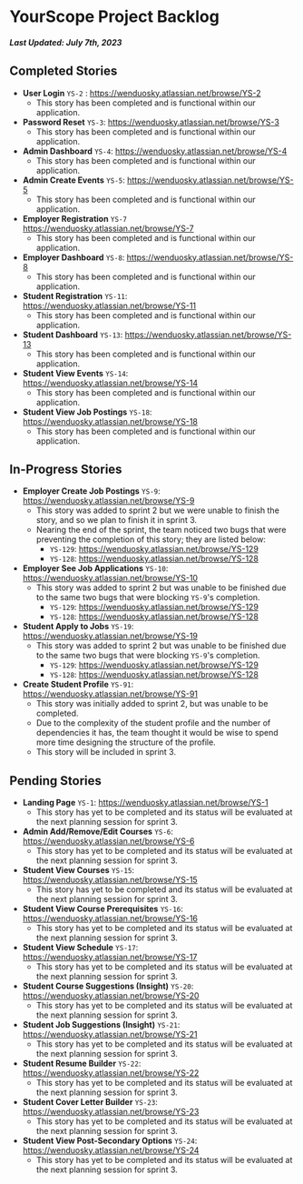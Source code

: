 # YourScope Project Backlog

##### Last Updated: July 7th, 2023

## Completed Stories
- **User Login** `YS-2` : https://wenduosky.atlassian.net/browse/YS-2
	- This story has been completed and is functional within our application.
- **Password Reset** `YS-3`: https://wenduosky.atlassian.net/browse/YS-3
	- This story has been completed and is functional within our application.
- **Admin Dashboard** `YS-4`: https://wenduosky.atlassian.net/browse/YS-4
	- This story has been completed and is functional within our application.
- **Admin Create Events** `YS-5`: https://wenduosky.atlassian.net/browse/YS-5
	- This story has been completed and is functional within our application.
- **Employer Registration** `YS-7` https://wenduosky.atlassian.net/browse/YS-7
	- This story has been completed and is functional within our application.
- **Employer Dashboard** `YS-8`: https://wenduosky.atlassian.net/browse/YS-8
	- This story has been completed and is functional within our application.
- **Student Registration** `YS-11`: https://wenduosky.atlassian.net/browse/YS-11
	- This story has been completed and is functional within our application.
- **Student Dashboard** `YS-13`: https://wenduosky.atlassian.net/browse/YS-13
	- This story has been completed and is functional within our application.
- **Student View Events** `YS-14`: https://wenduosky.atlassian.net/browse/YS-14
	- This story has been completed and is functional within our application.
- **Student View Job Postings** `YS-18`: https://wenduosky.atlassian.net/browse/YS-18
	- This story has been completed and is functional within our application.



## In-Progress Stories
- **Employer Create Job Postings** `YS-9`: https://wenduosky.atlassian.net/browse/YS-9
	- This story was added to sprint 2 but we were unable to finish the story, and so we plan to finish it in sprint 3.
	- Nearing the end of the sprint, the team noticed two bugs that were preventing the completion of this story; they are listed below:
		- `YS-129`: https://wenduosky.atlassian.net/browse/YS-129
		- `YS-128`: https://wenduosky.atlassian.net/browse/YS-128
- **Employer See Job Applications** `YS-10`: https://wenduosky.atlassian.net/browse/YS-10
	- This story was added to sprint 2 but was unable to be finished due to the same two bugs that were blocking `YS-9`'s completion.
		-  `YS-129`: https://wenduosky.atlassian.net/browse/YS-129
		- `YS-128`: https://wenduosky.atlassian.net/browse/YS-128
- **Student Apply to Jobs** `YS-19`: https://wenduosky.atlassian.net/browse/YS-19
	- This story was added to sprint 2 but was unable to be finished due to the same two bugs that were blocking `YS-9`'s completion.
		-  `YS-129`: https://wenduosky.atlassian.net/browse/YS-129
		- `YS-128`: https://wenduosky.atlassian.net/browse/YS-128
- **Create Student Profile** `YS-91`: https://wenduosky.atlassian.net/browse/YS-91
	- This story was initially added to sprint 2, but was unable to be completed.
	- Due to the complexity of the student profile and the number of dependencies it has, the team thought it would be wise to spend more time designing the structure of the profile.
	- This story will be included in sprint 3.
## Pending Stories
- **Landing Page** `YS-1`: https://wenduosky.atlassian.net/browse/YS-1
	- This story has yet to be completed and its status will be evaluated at the next planning session for sprint 3.
- **Admin Add/Remove/Edit Courses** `YS-6`: https://wenduosky.atlassian.net/browse/YS-6
	- This story has yet to be completed and its status will be evaluated at the next planning session for sprint 3.
- **Student View Courses** `YS-15`: https://wenduosky.atlassian.net/browse/YS-15
	- This story has yet to be completed and its status will be evaluated at the next planning session for sprint 3.
- **Student View Course Prerequisites** `YS-16`: https://wenduosky.atlassian.net/browse/YS-16
	- This story has yet to be completed and its status will be evaluated at the next planning session for sprint 3.
- **Student View Schedule** `YS-17`: https://wenduosky.atlassian.net/browse/YS-17
	- This story has yet to be completed and its status will be evaluated at the next planning session for sprint 3.
- **Student Course Suggestions (Insight)** `YS-20`: https://wenduosky.atlassian.net/browse/YS-20
	- This story has yet to be completed and its status will be evaluated at the next planning session for sprint 3.
- **Student Job Suggestions (Insight)** `YS-21`: https://wenduosky.atlassian.net/browse/YS-21
	- This story has yet to be completed and its status will be evaluated at the next planning session for sprint 3.
- **Student Resume Builder** `YS-22`: https://wenduosky.atlassian.net/browse/YS-22
	- This story has yet to be completed and its status will be evaluated at the next planning session for sprint 3.
- **Student Cover Letter Builder** `YS-23`: https://wenduosky.atlassian.net/browse/YS-23
	- This story has yet to be completed and its status will be evaluated at the next planning session for sprint 3.
- **Student View Post-Secondary Options** `YS-24`: https://wenduosky.atlassian.net/browse/YS-24
	- This story has yet to be completed and its status will be evaluated at the next planning session for sprint 3.